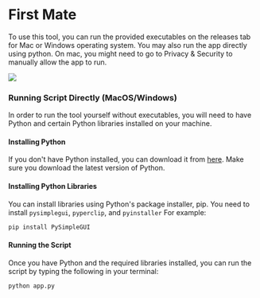 # First Mate

To use this tool, you can run the provided executables on the releases tab for Mac or Windows operating system. You may also run the app directly using python. On mac, you might need to go to Privacy & Security to manually allow the app to run.

<img src="https://res.cloudinary.com/de2ymful4/image/upload/v1689638423/demo_wlt2xq.png">


### Running Script Directly (MacOS/Windows)

In order to run the tool yourself without executables, you will need to have Python and certain Python libraries installed on your machine. 

#### Installing Python
If you don't have Python installed, you can download it from [here](https://www.python.org/downloads/). Make sure you download the latest version of Python.


#### Installing Python Libraries
You can install libraries using Python's package installer, pip. You need to install `pysimplegui`, `pyperclip`, and `pyinstaller` For example:

```bash
pip install PySimpleGUI
```

#### Running the Script
Once you have Python and the required libraries installed, you can run the script by typing the following in your terminal:

```bash
python app.py
```

